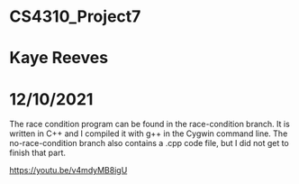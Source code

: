 # CS4310_Project7
# Kaye Reeves
# 12/10/2021

The race condition program can be found in the race-condition branch. It is written in C++ and I compiled it with g++ in the Cygwin command line. The no-race-condition branch also contains a .cpp code file, but I did not get to finish that part.

https://youtu.be/v4mdyMB8igU
